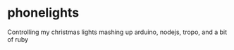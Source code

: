 phonelights
===========

Controlling my christmas lights mashing up arduino, nodejs, tropo, and a bit of ruby